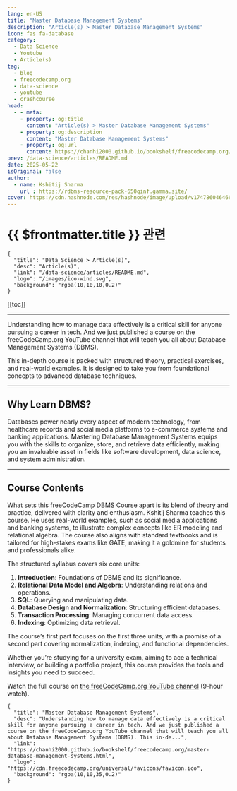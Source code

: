 ```yaml
---
lang: en-US
title: "Master Database Management Systems"
description: "Article(s) > Master Database Management Systems"
icon: fas fa-database
category:
  - Data Science
  - Youtube
  - Article(s)
tag:
  - blog
  - freecodecamp.org
  - data-science
  - youtube
  - crashcourse
head:
  - - meta:
    - property: og:title
      content: "Article(s) > Master Database Management Systems"
    - property: og:description
      content: "Master Database Management Systems"
    - property: og:url
      content: https://chanhi2000.github.io/bookshelf/freecodecamp.org/master-database-management-systems.html
prev: /data-science/articles/README.md
date: 2025-05-22
isOriginal: false
author:
  - name: Kshitij Sharma
    url : https://rdbms-resource-pack-650qinf.gamma.site/
cover: https://cdn.hashnode.com/res/hashnode/image/upload/v1747860464669/5108d573-7180-45da-83d5-0144ce3e26ea.png
---
```


# {{ $frontmatter.title }} 관련

```component VPCard
{
  "title": "Data Science > Article(s)",
  "desc": "Article(s)",
  "link": "/data-science/articles/README.md",
  "logo": "/images/ico-wind.svg",
  "background": "rgba(10,10,10,0.2)"
}
```

[[toc]]

---

<SiteInfo
  name="Master Database Management Systems"
  desc="Understanding how to manage data effectively is a critical skill for anyone pursuing a career in tech. And we just published a course on the freeCodeCamp.org YouTube channel that will teach you all about Database Management Systems (DBMS). This in-de..."
  url="https://freecodecamp.org/news/master-database-management-systems"
  logo="https://cdn.freecodecamp.org/universal/favicons/favicon.ico"
  preview="https://cdn.hashnode.com/res/hashnode/image/upload/v1747860464669/5108d573-7180-45da-83d5-0144ce3e26ea.png"/>

Understanding how to manage data effectively is a critical skill for anyone pursuing a career in tech. And we just published a course on the freeCodeCamp.org YouTube channel that will teach you all about Database Management Systems (DBMS).

This in-depth course is packed with structured theory, practical exercises, and real-world examples. It is designed to take you from foundational concepts to advanced database techniques.

---

## Why Learn DBMS?

Databases power nearly every aspect of modern technology, from healthcare records and social media platforms to e-commerce systems and banking applications. Mastering Database Management Systems equips you with the skills to organize, store, and retrieve data efficiently, making you an invaluable asset in fields like software development, data science, and system administration.

---

## Course Contents

What sets this freeCodeCamp DBMS Course apart is its blend of theory and practice, delivered with clarity and enthusiasm. Kshitij Sharma teaches this course. He uses real-world examples, such as social media applications and banking systems, to illustrate complex concepts like ER modeling and relational algebra. The course also aligns with standard textbooks and is tailored for high-stakes exams like GATE, making it a goldmine for students and professionals alike.

The structured syllabus covers six core units:

1. **Introduction**: Foundations of DBMS and its significance.
2. **Relational Data Model and Algebra**: Understanding relations and operations.
3. **SQL**: Querying and manipulating data.
4. **Database Design and Normalization**: Structuring efficient databases.
5. **Transaction Processing**: Managing concurrent data access.
6. **Indexing**: Optimizing data retrieval.

The course’s first part focuses on the first three units, with a promise of a second part covering normalization, indexing, and functional dependencies.

Whether you’re studying for a university exam, aiming to ace a technical interview, or building a portfolio project, this course provides the tools and insights you need to succeed.

Watch the full course on [<FontIcon icon="fa-brands fa-youtube"/>the freeCodeCamp.org YouTube channel](https://youtube.com/watch?v=NdeeSEknp58) (9-hour watch).

<VidStack src="youtube/NdeeSEknp58" />

<!-- TODO: add ARTICLE CARD -->
```component VPCard
{
  "title": "Master Database Management Systems",
  "desc": "Understanding how to manage data effectively is a critical skill for anyone pursuing a career in tech. And we just published a course on the freeCodeCamp.org YouTube channel that will teach you all about Database Management Systems (DBMS). This in-de...",
  "link": "https://chanhi2000.github.io/bookshelf/freecodecamp.org/master-database-management-systems.html",
  "logo": "https://cdn.freecodecamp.org/universal/favicons/favicon.ico",
  "background": "rgba(10,10,35,0.2)"
}
```
